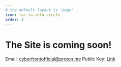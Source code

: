 ```yaml
---
# the default layout is 'page'
icon: fas fa-info-circle
order: 4
---
```


# The Site is coming soon!

Email: cyberfrontofficial@proton.me
Public Key: [Link](https://keys.openpgp.org/vks/v1/by-fingerprint/B2A1748F33BAE85E5A9C49C741EBAB900757D730)
<!--
> Add Markdown syntax content to file `_tabs/about.md`{: .filepath } and it will show up on this page.
{: .prompt-tip }
-->
